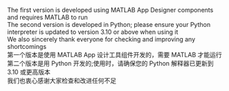 The first version is developed using MATLAB App Designer components and requires MATLAB to run   
The second version is developed in Python; please ensure your Python interpreter is updated to version 3.10 or above when using it  
 We also sincerely thank everyone for checking and improving any shortcomings  
第一个版本是使用 MATLAB App 设计工具组件开发的，需要 MATLAB 才能运行   
第二个版本是用 Python 开发的;使用时，请确保您的 Python 解释器已更新到 3.10 或更高版本    
我们也衷心感谢大家检查和改进任何不足

